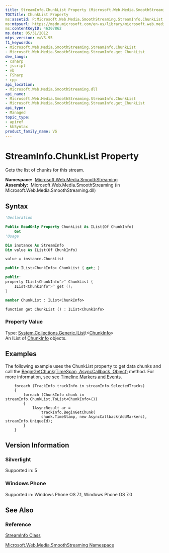 ```yaml
---
title: StreamInfo.ChunkList Property (Microsoft.Web.Media.SmoothStreaming)
TOCTitle: ChunkList Property
ms:assetid: P:Microsoft.Web.Media.SmoothStreaming.StreamInfo.ChunkList
ms:mtpsurl: https://msdn.microsoft.com/en-us/library/microsoft.web.media.smoothstreaming.streaminfo.chunklist(v=VS.95)
ms:contentKeyID: 46307862
ms.date: 05/31/2012
mtps_version: v=VS.95
f1_keywords:
- Microsoft.Web.Media.SmoothStreaming.StreamInfo.ChunkList
- Microsoft.Web.Media.SmoothStreaming.StreamInfo.get_ChunkList
dev_langs:
- csharp
- jscript
- vb
- FSharp
- cpp
api_location:
- Microsoft.Web.Media.SmoothStreaming.dll
api_name:
- Microsoft.Web.Media.SmoothStreaming.StreamInfo.ChunkList
- Microsoft.Web.Media.SmoothStreaming.StreamInfo.get_ChunkList
api_type:
- Managed
topic_type:
- apiref
- kbSyntax
product_family_name: VS
---
```


# StreamInfo.ChunkList Property

Gets the list of chunks for this stream.

**Namespace:**  [Microsoft.Web.Media.SmoothStreaming](microsoft-web-media-smoothstreaming-namespace_1.md)  
**Assembly:**  Microsoft.Web.Media.SmoothStreaming (in Microsoft.Web.Media.SmoothStreaming.dll)

## Syntax

```vb
'Declaration

Public ReadOnly Property ChunkList As IList(Of ChunkInfo)
    Get
'Usage

Dim instance As StreamInfo
Dim value As IList(Of ChunkInfo)

value = instance.ChunkList
```

```csharp
public IList<ChunkInfo> ChunkList { get; }
```

```cpp
public:
property IList<ChunkInfo^>^ ChunkList {
    IList<ChunkInfo^>^ get ();
}
```

``` fsharp
member ChunkList : IList<ChunkInfo>
```

```jscript
function get ChunkList () : IList<ChunkInfo>
```

### Property Value

Type: [System.Collections.Generic.IList](https://msdn.microsoft.com/library/5y536ey6\(v=vs.95\))\<[ChunkInfo](chunkinfo-class-microsoft-web-media-smoothstreaming_1.md)\>  
An IList of [ChunkInfo](chunkinfo-class-microsoft-web-media-smoothstreaming_1.md) objects.

## Examples

The following example uses the ChunkList property to get data chunks and call the [BeginGetChunk(TimeSpan, AsyncCallback, Object)](trackinfo-begingetchunk-method-microsoft-web-media-smoothstreaming_1.md) method. For more information, see see [Timeline Markers and Events](timeline-markers-and-events.md).

``` 
    foreach (TrackInfo trackInfo in streamInfo.SelectedTracks)
    {
        foreach (ChunkInfo chunk in streamInfo.ChunkList.ToList<ChunkInfo>())
        {
            IAsyncResult ar =
                trackInfo.BeginGetChunk(
                chunk.TimeStamp, new AsyncCallback(AddMarkers), streamInfo.UniqueId);
        }
    }
```

## Version Information

### Silverlight

Supported in: 5  

### Windows Phone

Supported in: Windows Phone OS 7.1, Windows Phone OS 7.0  

## See Also

### Reference

[StreamInfo Class](streaminfo-class-microsoft-web-media-smoothstreaming_1.md)

[Microsoft.Web.Media.SmoothStreaming Namespace](microsoft-web-media-smoothstreaming-namespace_1.md)

